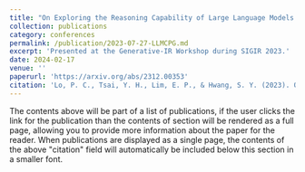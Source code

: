 ```yaml
---
title: "On Exploring the Reasoning Capability of Large Language Models with Knowledge Graphs"
collection: publications
category: conferences
permalink: /publication/2023-07-27-LLMCPG.md
excerpt: 'Presented at the Generative-IR Workshop during SIGIR 2023.'
date: 2024-02-17
venue: ''
paperurl: 'https://arxiv.org/abs/2312.00353'
citation: 'Lo, P. C., Tsai, Y. H., Lim, E. P., & Hwang, S. Y. (2023). On exploring the reasoning capability of large language models with knowledge graphs. arXiv preprint arXiv:2312.00353.'
---
```


The contents above will be part of a list of publications, if the user clicks the link for the publication than the contents of section will be rendered as a full page, allowing you to provide more information about the paper for the reader. When publications are displayed as a single page, the contents of the above "citation" field will automatically be included below this section in a smaller font.
